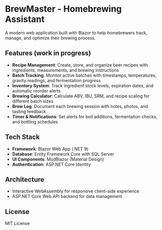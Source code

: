 # BrewMaster - Homebrewing Assistant

A modern web application built with Blazor to help homebrewers track, manage, and optimize their brewing process.

## Features (work in progress)

- **Recipe Management**: Create, store, and organize beer recipes with ingredients, measurements, and brewing instructions
- **Batch Tracking**: Monitor active batches with timestamps, temperatures, gravity readings, and fermentation progress
- **Inventory System**: Track ingredient stock levels, expiration dates, and automatic reorder alerts
- **Brewing Calculator**: Calculate ABV, IBU, SRM, and recipe scaling for different batch sizes
- **Brew Log**: Document each brewing session with notes, photos, and tasting feedback
- **Timer & Notifications**: Set alerts for boil additions, fermentation checks, and bottling schedules

## Tech Stack

- **Framework**: Blazor Web App (.NET 9)
- **Database**: Entity Framework Core with SQL Server
- **UI Components**: MudBlazor (Material Design)
- **Authentication**: ASP.NET Core Identity

## Architecture

- Interactive WebAssembly for responsive client-side experience
- ASP.NET Core Web API backend for data management

## License

MIT License
